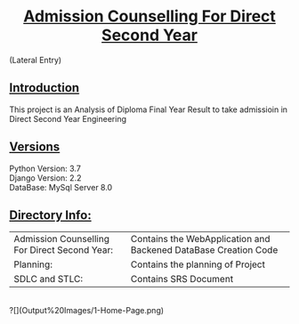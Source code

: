 <h1><u> <center> Admission Counselling For Direct Second Year </center> </u></h1>
(Lateral Entry)

<h2><u>Introduction</h2></u>
This project is an Analysis of Diploma Final Year Result to take admissioin in Direct Second Year Engineering

<h2><u><b> Versions</b> </u></h2>
 Python Version: 3.7 <br/>
 Django Version: 2.2 <br/>
 DataBase: MySql Server 8.0 <br/>
 
 <h2><u><b> Directory Info: </b> </u></h2>

<table>
<tr>
<td>Admission Counselling For Direct Second Year:</td>
<td>Contains the WebApplication and Backened DataBase Creation Code </td>
</tr>

<tr>
<td>Planning:</td>
<td>Contains the planning of Project </td>
</tr>

<tr>
<td>SDLC and STLC:</td>
<td>Contains SRS Document </td>
</tr>
</table>
<br/>
?[](Output%20Images/1-Home-Page.png)
